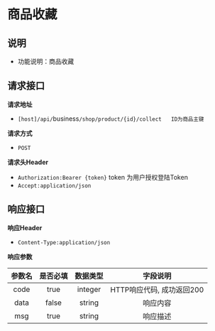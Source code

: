 # 商品收藏



## 说明

* 功能说明：商品收藏

## 请求接口

**请求地址**

* `[host]/api/`business`/shop/product/{id}/collect   ID为商品主键`

**请求方式**

* `POST`

**请求头Header**

* `Authorization:Bearer {token}` token 为用户授权登陆Token
* `Accept:application/json`

## 响应接口

**响应Header**

* `Content-Type:application/json`

**响应参数**

| 参数名 | 是否必填 | 数据类型 | 字段说明 |
| :---: | :---: | :---: | :---: |
| code | true | integer | HTTP响应代码, 成功返回200 |
| data | false | string | 响应内容 |
| msg | true | string | 响应描述 |

